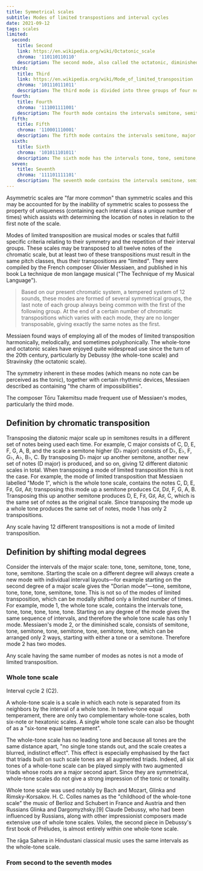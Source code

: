 ```yaml
---
title: Symmetrical scales
subtitle: Modes of limited transpostions and interval cycles
date: 2021-09-12
tags: scales
limited:
  second:
    title: Second
    link: https://en.wikipedia.org/wiki/Octatonic_scale
    chroma: '110110110110'
    description: The second mode, also called the octatonic, diminished, whole-half, or half-whole scale, is divided into four groups of three notes each. It contains the intervals semitone, tone, semitone, tone, semitone, tone, semitone, tone – it has three transpositions, like the diminished 7th chord, and two modes.
  third:
    title: Third
    link: https://en.wikipedia.org/wiki/Mode_of_limited_transposition
    chroma: '101110111011'
    description: The third mode is divided into three groups of four notes each. It contains the intervals tone, semitone, semitone, tone, semitone, semitone, tone, semitone, semitone – it has four transpositions, like the augmented triad, and three modes. 
  fourth:
    title: Fourth
    chroma: '111001111001'
    description: The fourth mode contains the intervals semitone, semitone, minor third, semitone, semitone, semitone, minor third, semitone – it has six transpositions, like the tritone, and four modes. 
  fifth:
    title: Fifth
    chroma: '110001110001'
    description: The fifth mode contains the intervals semitone, major third, semitone, semitone, major third, semitone – it has six transpositions, like the tritone, and three modes. 
  sixth:
    title: Sixth
    chroma: '101011101011'
    description: The sixth mode has the intervals tone, tone, semitone, semitone, tone, tone, semitone, semitone – it has six transpositions, like the tritone, and four modes. 
  seven:
    title: Seventh
    chroma: '111101111101'
    description: The seventh mode contains the intervals semitone, semitone, semitone, tone, semitone, semitone, semitone, semitone, tone, semitone – it has six transpositions, like the tritone, and five modes. 
---
```


Asymmetric scales are "far more common" than symmetric scales and this may be accounted for by the inability of symmetric scales to possess the property of uniqueness (containing each interval class a unique number of times) which assists with determining the location of notes in relation to the first note of the scale.

Modes of limited transposition are musical modes or scales that fulfill specific criteria relating to their symmetry and the repetition of their interval groups. These scales may be transposed to all twelve notes of the chromatic scale, but at least two of these transpositions must result in the same pitch classes, thus their transpositions are "limited". They were compiled by the French composer Olivier Messiaen, and published in his book La technique de mon langage musical ("The Technique of my Musical Language"). 


>Based on our present chromatic system, a tempered system of 12 sounds, these modes are formed of several symmetrical groups, the last note of each group always being common with the first of the following group. At the end of a certain number of chromatic transpositions which varies with each mode, they are no longer transposable, giving exactly the same notes as the first.

Messiaen found ways of employing all of the modes of limited transposition harmonically, melodically, and sometimes polyphonically. The whole-tone and octatonic scales have enjoyed quite widespread use since the turn of the 20th century, particularly by Debussy (the whole-tone scale) and Stravinsky (the octatonic scale).

The symmetry inherent in these modes (which means no note can be perceived as the tonic), together with certain rhythmic devices, Messiaen described as containing "the charm of impossibilities".

The composer Tōru Takemitsu made frequent use of Messiaen's modes, particularly the third mode.

## Definition by chromatic transposition

Transposing the diatonic major scale up in semitones results in a different set of notes being used each time. For example, C major consists of C, D, E, F, G, A, B, and the scale a semitone higher (D♭ major) consists of D♭, E♭, F, G♭, A♭, B♭, C. By transposing D♭ major up another semitone, another new set of notes (D major) is produced, and so on, giving 12 different diatonic scales in total. When transposing a mode of limited transposition this is not the case. For example, the mode of limited transposition that Messiaen labelled "Mode 1", which is the whole tone scale, contains the notes C, D, E, F♯, G♯, A♯; transposing this mode up a semitone produces C♯, D♯, F, G, A, B. Transposing this up another semitone produces D, E, F♯, G♯, A♯, C, which is the same set of notes as the original scale. Since transposing the mode up a whole tone produces the same set of notes, mode 1 has only 2 transpositions.

Any scale having 12 different transpositions is not a mode of limited transposition.

## Definition by shifting modal degrees

Consider the intervals of the major scale: tone, tone, semitone, tone, tone, tone, semitone. Starting the scale on a different degree will always create a new mode with individual interval layouts—for example starting on the second degree of a major scale gives the "Dorian mode"—tone, semitone, tone, tone, tone, semitone, tone. This is not so of the modes of limited transposition, which can be modally shifted only a limited number of times. For example, mode 1, the whole tone scale, contains the intervals tone, tone, tone, tone, tone, tone. Starting on any degree of the mode gives the same sequence of intervals, and therefore the whole tone scale has only 1 mode. Messiaen's mode 2, or the diminished scale, consists of semitone, tone, semitone, tone, semitone, tone, semitone, tone, which can be arranged only 2 ways, starting with either a tone or a semitone. Therefore mode 2 has two modes.

Any scale having the same number of modes as notes is not a mode of limited transposition. 

### Whole tone scale

<chroma-profile link="https://en.wikipedia.org/wiki/Whole_tone_scale" :chroma="'101010101010'" />

Interval cycle 2 (C2).

A whole-tone scale is a scale in which each note is separated from its neighbors by the interval of a whole tone. In twelve-tone equal temperament, there are only two complementary whole-tone scales, both six-note or hexatonic scales. A single whole tone scale can also be thought of as a "six-tone equal temperament". 

The whole-tone scale has no leading tone and because all tones are the same distance apart, "no single tone stands out, and the scale creates a blurred, indistinct effect". This effect is especially emphasised by the fact that triads built on such scale tones are all augmented triads. Indeed, all six tones of a whole-tone scale can be played simply with two augmented triads whose roots are a major second apart. Since they are symmetrical, whole-tone scales do not give a strong impression of the tonic or tonality. 

Whole tone scale was used notably by Bach and Mozart, Glinka and Rimsky-Korsakov. H. C. Colles names as the "childhood of the whole-tone scale" the music of Berlioz and Schubert in France and Austria and then Russians Glinka and Dargomyzhsky.[9] Claude Debussy, who had been influenced by Russians, along with other impressionist composers made extensive use of whole tone scales. Voiles, the second piece in Debussy's first book of Préludes, is almost entirely within one whole-tone scale.

The rāga Sahera in Hindustani classical music uses the same intervals as the whole-tone scale. 

### From second to the seventh modes

<chroma-profile-collection :collection="$frontmatter.limited" />